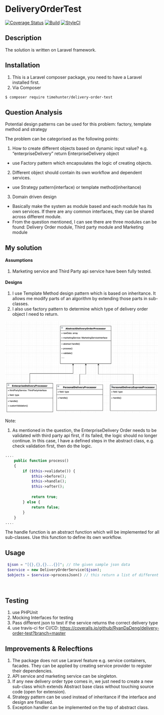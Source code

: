 # DeliveryOrderTest

[![Coverage Status][ico-coverage]][link-coverage]
[![Build][ico-build]][link-build]
[![StyleCI][ico-styleci]][link-styleci]



## Description

The solution is written on Laravel framework.

## Installation

1. This is a Laravel composer package, you need to have a Laravel installed first.
2. Via Composer

``` bash
$ composer require timehunter/delivery-order-test
```

## Question Analysis

Potential design patterns can be used for this problem: factory, template method and strategy

The problem can be categorised as the following points:

1. How to create different objects based on dynamic input value? e.g. “enterpriseDelivery” return EnterpriseDelivery object
 - use Factory pattern which encapsulates the logic of creating objects.
 
2. Different object should contain its own workflow and dependent services.
 - use Strategy pattern(interface) or template method(inheritance)
 
3. Domain driven design
 - Basically make the system as module based and each module has its own services. If there are any common interfaces, they can be shared across different module.
 - From the question mentioned, I can see there are three modules can be found: Delivery Order module, Third party module and Marketing module


## My solution

#### Assumptions
1. Marketing service and Third Party api service have been fully tested.


#### Designs

1. I use Template Method design pattern which is based on inheritance. It allows me modify parts of an algorithm by extending those parts in sub-classes.
2. I also use factory pattern to determine which type of delivery order object I need to return.


<img src="https://github.com/RyanDaDeng/delivery-order-test/blob/master/template_method.jpg" width="500" height="300" />


 Note:
 
 1. As mentioned in the question, the EnterpriseDelivery Order needs to be validated with third party api first, if its failed, the logic should no longer continue.
 In this case, I have a defined steps in the abstract class, e.g. check validation first, then do the logic.
 
 ````php
 ....
     public function process()
     {
         if ($this->validate()) {
             $this->before();
             $this->handle();
             $this->after();
 
             return true;
         } else {
             return false;
         }
     }
....
 ````
 
 The handle function is an abstract function which will be implemented for all sub-classes. Use this function to define its own workflow.
 
 
## Usage

````php
 $json = "[{},{},{}...{}]"; // the given sample json data
 $service = new DeliveryOrderService($json);
 $objects = $service->processJson() // this return a list of different delivery order objects
 
 
````

## Testing

1. use PHPUnit
2. Mocking Interfaces for testing
3. Pass different json to test if the service returns the correct delivery type
4. use travis-ci for CI/CD: https://coveralls.io/github/RyanDaDeng/delivery-order-test?branch=master

## Improvements & Relecftions
1. The package does not use Laravel feature e.g. service containers, facades. They can be applied by creating service provider to register their dependencies.
2. API service and marketing service can be singleton.
3. If any new delivery order type comes in, we just need to create a new sub-class which extends Abstract base class without touching source code (open for extension).
4. Strategy pattern can be used instead of inheritance if the interface and design are finalised.
5. Exception handler can be implemented on the top of abstract class.

[ico-coverage]: https://coveralls.io/repos/github/RyanDaDeng/delivery-order-test/badge.svg?branch=master&service=github
[ico-build]: https://travis-ci.org/RyanDaDeng/delivery-order-test.svg?branch=master
[ico-styleci]: https://github.styleci.io/repos/174629501/shield


[link-coverage]: https://coveralls.io/github/RyanDaDeng/delivery-order-test?branch=master
[link-build]: https://travis-ci.org/RyanDaDeng/delivery-order-test
[link-styleci]: https://github.styleci.io/repos/174629501
